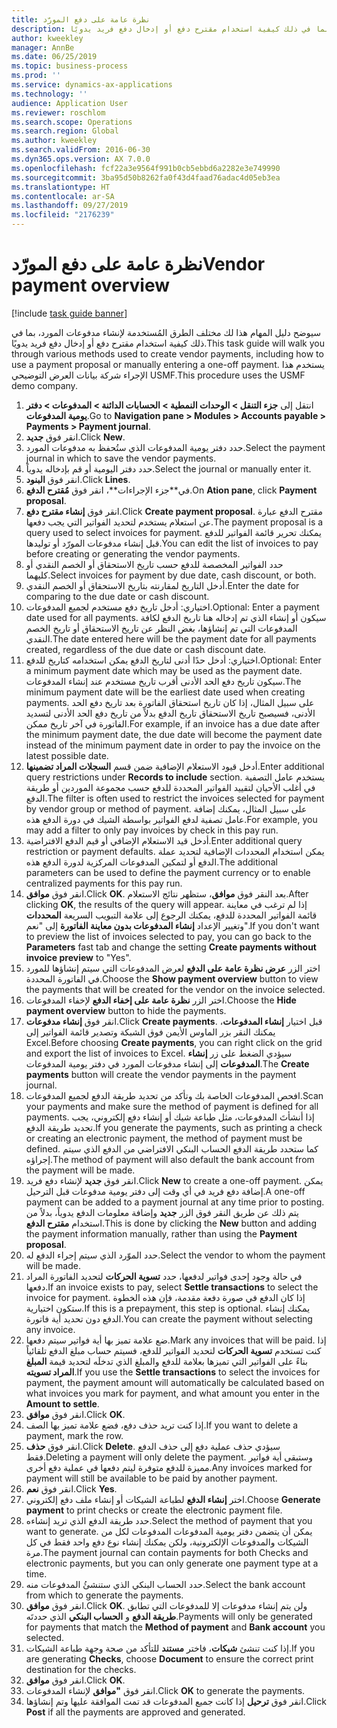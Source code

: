 ```yaml
---
title: نظرة عامة على دفع المورّد
description: سيوضح دليل المهام هذا لك مختلف الطرق المُستخدمة لإنشاء مدفوعات المورد، بما في ذلك كيفية استخدام مقترح دفع أو إدخال دفع فريد يدويًا.
author: kweekley
manager: AnnBe
ms.date: 06/25/2019
ms.topic: business-process
ms.prod: ''
ms.service: dynamics-ax-applications
ms.technology: ''
audience: Application User
ms.reviewer: roschlom
ms.search.scope: Operations
ms.search.region: Global
ms.author: kweekley
ms.search.validFrom: 2016-06-30
ms.dyn365.ops.version: AX 7.0.0
ms.openlocfilehash: fcf22a3e9564f991b0cb5ebbd6a2282e3e749990
ms.sourcegitcommit: 3ba95d50b8262fa0f43d4faad76adac4d05eb3ea
ms.translationtype: HT
ms.contentlocale: ar-SA
ms.lasthandoff: 09/27/2019
ms.locfileid: "2176239"
---
```

# <a name="vendor-payment-overview"></a><span data-ttu-id="4e06c-103">نظرة عامة على دفع المورّد</span><span class="sxs-lookup"><span data-stu-id="4e06c-103">Vendor payment overview</span></span>

[!include [task guide banner](../../includes/task-guide-banner.md)]

<span data-ttu-id="4e06c-104">سيوضح دليل المهام هذا لك مختلف الطرق المُستخدمة لإنشاء مدفوعات المورد، بما في ذلك كيفية استخدام مقترح دفع أو إدخال دفع فريد يدويًا.</span><span class="sxs-lookup"><span data-stu-id="4e06c-104">This task guide will walk you through various methods used to create vendor payments, including how to use a payment proposal or manually entering a one-off payment.</span></span> <span data-ttu-id="4e06c-105">يستخدم هذا الإجراء شركة بيانات العرض التوضيحي USMF.</span><span class="sxs-lookup"><span data-stu-id="4e06c-105">This procedure uses the USMF demo company.</span></span>

1. <span data-ttu-id="4e06c-106">انتقل إلى **جزء التنقل > الوحدات النمطية > الحسابات الدائنة > المدفوعات > دفتر يومية المدفوعات‬**.</span><span class="sxs-lookup"><span data-stu-id="4e06c-106">Go to **Navigation pane > Modules > Accounts payable > Payments > Payment journal**.</span></span>
2. <span data-ttu-id="4e06c-107">انقر فوق **جديد**.</span><span class="sxs-lookup"><span data-stu-id="4e06c-107">Click **New**.</span></span>
3. <span data-ttu-id="4e06c-108">حدد دفتر يومية المدفوعات الذي ستُحفظ به مدفوعات المورد.</span><span class="sxs-lookup"><span data-stu-id="4e06c-108">Select the payment journal in which to save the vendor payments.</span></span> 
4. <span data-ttu-id="4e06c-109">حدد دفتر اليومية أو قم بإدخاله يدوياً.</span><span class="sxs-lookup"><span data-stu-id="4e06c-109">Select the journal or manually enter it.</span></span>
5. <span data-ttu-id="4e06c-110">انقر فوق **البنود**.</span><span class="sxs-lookup"><span data-stu-id="4e06c-110">Click **Lines**.</span></span>
6. <span data-ttu-id="4e06c-111">في**‏‫جزء الإجراءات‬**، انقر فوق **‏‫مُقترح الدفع‬**.</span><span class="sxs-lookup"><span data-stu-id="4e06c-111">On **Ation pane**, click **Payment proposal**.</span></span>
7. <span data-ttu-id="4e06c-112">انقر فوق **‏‫إنشاء مقترح دفع‬**.</span><span class="sxs-lookup"><span data-stu-id="4e06c-112">Click **Create payment proposal**.</span></span> <span data-ttu-id="4e06c-113">مقترح الدفع عبارة عن استعلام يستخدم لتحديد الفواتير التي يجب دفعها.</span><span class="sxs-lookup"><span data-stu-id="4e06c-113">The payment proposal is a query used to select invoices for payment.</span></span> <span data-ttu-id="4e06c-114">يمكنك تحرير قائمة الفواتير للدفع قبل إنشاء مدفوعات المورّد أو توليدها.</span><span class="sxs-lookup"><span data-stu-id="4e06c-114">You can edit the list of invoices to pay before creating or generating the vendor payments.</span></span>
8. <span data-ttu-id="4e06c-115">حدد الفواتير المخصصة للدفع حسب تاريخ الاستحقاق أو الخصم النقدي أو كليهما.</span><span class="sxs-lookup"><span data-stu-id="4e06c-115">Select invoices for payment by due date, cash discount, or both.</span></span> 
9. <span data-ttu-id="4e06c-116">أدخل التاريخ لمقارنته بتاريخ الاستحقاق أو الخصم النقدي.</span><span class="sxs-lookup"><span data-stu-id="4e06c-116">Enter the date for comparing to the due date or cash discount.</span></span> 
10. <span data-ttu-id="4e06c-117">اختياري: أدخل تاريخ دفع مستخدم لجميع المدفوعات.</span><span class="sxs-lookup"><span data-stu-id="4e06c-117">Optional: Enter a payment date used for all payments.</span></span> <span data-ttu-id="4e06c-118">سيكون أو إنشاء الذي تم إدخاله هنا تاريخ الدفع لكافة المدفوعات التي تم إنشاؤها، بغض النظر عن تاريخ الاستحقاق أو تاريخ الخصم النقدي.</span><span class="sxs-lookup"><span data-stu-id="4e06c-118">The date entered here will be the payment date for all payments created, regardless of the due date or cash discount date.</span></span>  
11. <span data-ttu-id="4e06c-119">اختياري: أدخل حدًا أدنى لتاريخ الدفع يمكن استخدامه كتاريخ للدفع.</span><span class="sxs-lookup"><span data-stu-id="4e06c-119">Optional: Enter a minimum payment date which may be used as the payment date.</span></span> <span data-ttu-id="4e06c-120">سيكون تاريخ دفع الحد الأدنى أقرب تاريخ مستخدم عند إنشاء المدفوعات.</span><span class="sxs-lookup"><span data-stu-id="4e06c-120">The minimum payment date will be the earliest date used when creating payments.</span></span> <span data-ttu-id="4e06c-121">على سبيل المثال، إذا كان تاريخ استحقاق الفاتورة بعد تاريخ دفع الحد الأدنى، فسيصبح تاريخ الاستحقاق تاريخ الدفع بدلاً من تاريخ دفع الحد الأدنى لتسديد الفاتورة في آخر تاريخ ممكن.</span><span class="sxs-lookup"><span data-stu-id="4e06c-121">For example, if an invoice has a due date after the minimum payment date, the due date will become the payment date instead of the minimum payment date in order to pay the invoice on the latest possible date.</span></span>
12. <span data-ttu-id="4e06c-122">أدخل قيود الاستعلام الإضافية ضمن قسم **السجلات المراد تضمينها**.</span><span class="sxs-lookup"><span data-stu-id="4e06c-122">Enter additional query restrictions under **Records to include** section.</span></span> <span data-ttu-id="4e06c-123">يستخدم عامل التصفية في أغلب الأحيان لتقييد الفواتير المحددة للدفع حسب مجموعة الموردين أو طريقة الدفع.</span><span class="sxs-lookup"><span data-stu-id="4e06c-123">The filter is often used to restrict the invoices selected for payment by vendor group or method of payment.</span></span> <span data-ttu-id="4e06c-124">على سبيل المثال، يمكنك إضافة عامل تصفية لدفع الفواتير بواسطة الشيك في دورة الدفع هذه.</span><span class="sxs-lookup"><span data-stu-id="4e06c-124">For example, you may add a filter to only pay invoices by check in this pay run.</span></span>
13. <span data-ttu-id="4e06c-125">أدخل قيد الاستعلام الإضافي أو قيم الدفع الافتراضية.</span><span class="sxs-lookup"><span data-stu-id="4e06c-125">Enter additional query restriction or payment defaults.</span></span> <span data-ttu-id="4e06c-126">يمكن استخدام المحددات الإضافية لتحديد عملة الدفع أو لتمكين المدفوعات المركزية لدورة الدفع هذه.</span><span class="sxs-lookup"><span data-stu-id="4e06c-126">The additional parameters can be used to define the payment currency or to enable centralized payments for this pay run.</span></span>  
14. <span data-ttu-id="4e06c-127">انقر فوق **موافق**.</span><span class="sxs-lookup"><span data-stu-id="4e06c-127">Click **OK**.</span></span> <span data-ttu-id="4e06c-128">بعد النقر فوق **موافق**، ستظهر نتائج الاستعلام.</span><span class="sxs-lookup"><span data-stu-id="4e06c-128">After clicking **OK**, the results of the query will appear.</span></span> <span data-ttu-id="4e06c-129">إذا لم ترغب في معاينة قائمة الفواتير المحددة للدفع، يمكنك الرجوع إلى علامة التبويب السريعة **المحددات** وتغيير الإعداد **إنشاء المدفوعات بدون معاينة الفاتورة‬** إلى "نعم".</span><span class="sxs-lookup"><span data-stu-id="4e06c-129">If you don't want to preview the list of invoices selected to pay, you can go back to the **Parameters** fast tab and change the setting **Create payments without invoice preview** to "Yes".</span></span>  
15. <span data-ttu-id="4e06c-130">اختر الزر **عرض نظرة عامة على الدفع** لعرض المدفوعات التي سيتم إنشاؤها للمورد في الفاتورة المحددة.</span><span class="sxs-lookup"><span data-stu-id="4e06c-130">Choose the **Show payment overview** button to view the payments that will be created for the vendor on the invoice selected.</span></span>
16. <span data-ttu-id="4e06c-131">اختر الزر **نظرة عامة على إخفاء الدفع** لإخفاء المدفوعات.</span><span class="sxs-lookup"><span data-stu-id="4e06c-131">Choose the **Hide payment overview** button to hide the payments.</span></span> 
17. <span data-ttu-id="4e06c-132">انقر فوق **إنشاء مدفوعات**.</span><span class="sxs-lookup"><span data-stu-id="4e06c-132">Click **Create payments**.</span></span> <span data-ttu-id="4e06c-133">قبل اختيار **إنشاء المدفوعات**، يمكنك النقر بزر الماوس الأيمن فوق الشبكة وتصدير قائمة الفواتير إلى Excel.</span><span class="sxs-lookup"><span data-stu-id="4e06c-133">Before choosing **Create payments**, you can right click on the grid and export the list of invoices to Excel.</span></span> <span data-ttu-id="4e06c-134">سيؤدي الضغط على زر **إنشاء المدفوعات** إلى إنشاء مدفوعات المورد في دفتر يومية المدفوعات.</span><span class="sxs-lookup"><span data-stu-id="4e06c-134">The **Create payments** button will create the vendor payments in the payment journal.</span></span>  
18. <span data-ttu-id="4e06c-135">افحص المدفوعات الخاصة بك وتأكد من تحديد طريقة الدفع لجميع المدفوعات.</span><span class="sxs-lookup"><span data-stu-id="4e06c-135">Scan your payments and make sure the method of payment is defined for all payments.</span></span> <span data-ttu-id="4e06c-136">إذا أنشأتَ المدفوعات، مثل طباعة شيك أو إنشاء دفع إلكتروني، يجب تحديد طريقة الدفع.</span><span class="sxs-lookup"><span data-stu-id="4e06c-136">If you generate the payments, such as printing a check or creating an electronic payment, the method of payment must be defined.</span></span> <span data-ttu-id="4e06c-137">كما ستحدد طريقة الدفع الحساب البنكي الافتراضي من الدفع الذي سيتم إجراؤه.</span><span class="sxs-lookup"><span data-stu-id="4e06c-137">The method of payment will also default the bank account from the payment will be made.</span></span>  
19. <span data-ttu-id="4e06c-138">انقر فوق **جديد** لإنشاء دفع فريد.</span><span class="sxs-lookup"><span data-stu-id="4e06c-138">Click **New** to create a one-off payment.</span></span> <span data-ttu-id="4e06c-139">يمكن إضافة دفع فريد في أي وقت إلى دفتر يومية مدفوعات قبل الترحيل.</span><span class="sxs-lookup"><span data-stu-id="4e06c-139">A one-off payment can be added to a payment journal at any time prior to posting.</span></span> <span data-ttu-id="4e06c-140">يتم ذلك عن طريق النقر فوق الزر **جديد** وإضافة معلومات الدفع يدوياً، بدلاً من استخدام **مقترح الدفع**.</span><span class="sxs-lookup"><span data-stu-id="4e06c-140">This is done by clicking the **New** button and adding the payment information manually, rather than using the **Payment proposal**.</span></span>  
20. <span data-ttu-id="4e06c-141">حدد الموّرد الذي سيتم إجراء الدفع له.</span><span class="sxs-lookup"><span data-stu-id="4e06c-141">Select the vendor to whom the payment will be made.</span></span>
21. <span data-ttu-id="4e06c-142">في حالة وجود إحدى فواتير لدفعها، حدد **تسوية الحركات** لتحديد الفاتورة المراد دفعها.</span><span class="sxs-lookup"><span data-stu-id="4e06c-142">If an invoice exists to pay, select **Settle transactions** to select the invoice for payment.</span></span> <span data-ttu-id="4e06c-143">إذا كان الدفع في صورة دفعة مقدمة، فإن هذه الخطوة ستكون اختيارية.</span><span class="sxs-lookup"><span data-stu-id="4e06c-143">If this is a prepayment, this step is optional.</span></span> <span data-ttu-id="4e06c-144">يمكنك إنشاء الدفع دون تحديد أية فاتورة.</span><span class="sxs-lookup"><span data-stu-id="4e06c-144">You can create the payment without selecting any invoice.</span></span> 
22. <span data-ttu-id="4e06c-145">ضع علامة تميز بها أية فواتير سيتم دفعها.</span><span class="sxs-lookup"><span data-stu-id="4e06c-145">Mark any invoices that will be paid.</span></span> <span data-ttu-id="4e06c-146">إذا كنت تستخدم **تسوية الحركات** لتحديد الفواتير للدفع، فسيتم حساب مبلغ الدفع تلقائياً بناءً على الفواتير التي تميزها بعلامة للدفع والمبلغ الذي تدخلَه لتحديد قيمة **المبلغ المراد تسويته**.</span><span class="sxs-lookup"><span data-stu-id="4e06c-146">If you use the **Settle transactions** to select the invoices for payment, the payment amount will automatically be calculated based on what invoices you mark for payment, and what amount you enter in the **Amount to settle**.</span></span>
23. <span data-ttu-id="4e06c-147">انقر فوق **موافق**.</span><span class="sxs-lookup"><span data-stu-id="4e06c-147">Click **OK**.</span></span>
24. <span data-ttu-id="4e06c-148">إذا كنت تريد حذف دفع، فضع علامة تميز بها الصف.</span><span class="sxs-lookup"><span data-stu-id="4e06c-148">If you want to delete a payment, mark the row.</span></span>
25. <span data-ttu-id="4e06c-149">انقر فوق **حذف**.</span><span class="sxs-lookup"><span data-stu-id="4e06c-149">Click **Delete**.</span></span> <span data-ttu-id="4e06c-150">سيؤدي حذف عملية دفع إلى حذف الدفع فقط.</span><span class="sxs-lookup"><span data-stu-id="4e06c-150">Deleting a payment will only delete the payment.</span></span> <span data-ttu-id="4e06c-151">وستبقى أية فواتير مميزة للدفع متوفرة ليتم دفعها في عملية دفع أخرى.</span><span class="sxs-lookup"><span data-stu-id="4e06c-151">Any invoices marked for payment will still be available to be paid by another payment.</span></span>
26. <span data-ttu-id="4e06c-152">انقر فوق **نعم**.</span><span class="sxs-lookup"><span data-stu-id="4e06c-152">Click **Yes**.</span></span>
27. <span data-ttu-id="4e06c-153">اختر **إنشاء الدفع** لطباعة الشيكات أو إنشاء ملف دفع إلكتروني.</span><span class="sxs-lookup"><span data-stu-id="4e06c-153">Choose **Generate payment** to print checks or create the electronic payment file.</span></span>
28. <span data-ttu-id="4e06c-154">حدد طريقة الدفع الذي تريد إنشاءه.</span><span class="sxs-lookup"><span data-stu-id="4e06c-154">Select the method of payment that you want to generate.</span></span> <span data-ttu-id="4e06c-155">يمكن أن يتضمن دفتر يومية المدفوعات المدفوعات لكل من الشيكات والمدفوعات الإلكترونية، ولكن يمكنك إنشاء نوع دفع واحد فقط في كل مرة.</span><span class="sxs-lookup"><span data-stu-id="4e06c-155">The payment journal can contain payments for both Checks and electronic payments, but you can only generate one payment type at a time.</span></span>
29. <span data-ttu-id="4e06c-156">حدد الحساب البنكي الذي ستنشئُ المدفوعات منه.</span><span class="sxs-lookup"><span data-stu-id="4e06c-156">Select the bank account from which to generate the payments.</span></span>
30. <span data-ttu-id="4e06c-157">انقر فوق **موافق**.</span><span class="sxs-lookup"><span data-stu-id="4e06c-157">Click **OK**.</span></span> <span data-ttu-id="4e06c-158">ولن يتم إنشاء مدفوعات إلا للمدفوعات التي تطابق **طريقة الدفع** و **الحساب البنكي** الذي حددتَه.</span><span class="sxs-lookup"><span data-stu-id="4e06c-158">Payments will only be generated for payments that match the **Method of payment** and **Bank account** you selected.</span></span>
31. <span data-ttu-id="4e06c-159">إذا كنت تنشئ **شيكات**، فاختر **مستند** للتأكد من صحة وجهة طباعة الشيكات.</span><span class="sxs-lookup"><span data-stu-id="4e06c-159">If you are generating **Checks**, choose **Document** to ensure the correct print destination for the checks.</span></span>
32. <span data-ttu-id="4e06c-160">انقر فوق **موافق**.</span><span class="sxs-lookup"><span data-stu-id="4e06c-160">Click **OK**.</span></span>
33. <span data-ttu-id="4e06c-161">انقر فوق **"موافق** لإنشاء المدفوعات.</span><span class="sxs-lookup"><span data-stu-id="4e06c-161">Click **OK** to generate the payments.</span></span>
34. <span data-ttu-id="4e06c-162">انقر فوق **ترحيل** إذا كانت جميع المدفوعات قد تمت الموافقة عليها وتم إنشاؤها.</span><span class="sxs-lookup"><span data-stu-id="4e06c-162">Click **Post** if all the payments are approved and generated.</span></span> 

